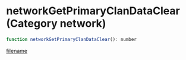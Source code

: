 # networkGetPrimaryClanDataClear (Category network)

```js
function networkGetPrimaryClanDataClear(): number
```

[filename](networkGetPrimaryClanDataClear_m.md ':include')